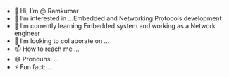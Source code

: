 - 👋 Hi, I’m @ Ramkumar 
- 👀 I’m interested in ...Embedded and Networking Protocols development 
- 🌱 I’m currently learning Embedded system and working as a Network engineer
- 💞️ I’m looking to collaborate on ...
- 📫 How to reach me ...
- 😄 Pronouns: ...
- ⚡ Fun fact: ...

<!---
Embedded-Ram/Embedded-Ram is a ✨ special ✨ repository because its `README.md` (this file) appears on your GitHub profile.
You can click the Preview link to take a look at your changes.
--->
